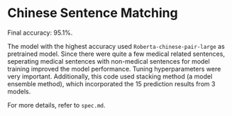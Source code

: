 # Chinese Sentence Matching

Final accuracy: 95.1%.  

The model with the highest accuracy used `Roberta-chinese-pair-large` as pretrained model. Since there were quite a few medical related sentences, seperating medical sentences with non-medical sentences for model training improved the model performance. Tuning hyperparameters were very important. Additionally, this code used stacking method (a model ensemble method), which incorporated the 15 prediction results from 3 models.   

For more details, refer to `spec.md`.  